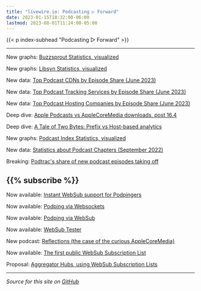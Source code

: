 ```yaml
---
title: "livewire.io: Podcasting ▷ Forward"
date: 2023-01-15T18:32:00-06:00
lastmod: 2023-08-01T11:24:00-05:00
---
```


{{< p index-subhead "Podcasting ▷ Forward" >}}

---

New graphs: [Buzzsprout Statistics, visualized](/buzzsprout-stats-visualized)

New graphs: [Libsyn Statistics, visualized](/libsyn-stats-visualized)

New data: [Top Podcast CDNs by Episode Share (June 2023)](/podcast-cdns-by-episode-share)

New data: [Top Podcast Tracking Services by Episode Share (June 2023)](/podcast-trackers-by-episode-share)

New data: [Top Podcast Hosting Companies by Episode Share (June 2023)](/podcast-hosts-by-episode-share)

Deep dive: [Apple Podcasts vs AppleCoreMedia downloads, post 16.4](/apple-podcasts-vs-applecoremedia)

Deep dive: [A Tale of Two Bytes: Prefix vs Host-based analytics](/a-tale-of-two-bytes-prefix-vs-host-based-analytics)

New graphs: [Podcast Index Statistics, visualized](/podcast-index-stats-visualized)

New data: [Statistics about Podcast Chapters (September 2022)](/podcast-chapters-stats)

Breaking: [Podtrac's share of new podcast episodes taking off](/podtrac-share-of-new-episodes-taking-off)

{{% subscribe %}}
---

Now available: [Instant WebSub support for Podpingers](/instant-websub-for-podpingers)

Now available: [Podping via Websockets](/podping-via-websockets)

Now available: [Podping via WebSub](/podping-via-websub)

Now available: [WebSub Tester](/websub-tester)

New podcast: [Reflections (the case of the curious AppleCoreMedia)](/new-podcast-reflections)

Now available: [The first public WebSub Subscription List](/first-public-subscription-list)

Proposal: [Aggregator Hubs, using WebSub Subscription Lists](/aggregator-hubs)

---

*Source for this site on [GitHub](https://github.com/skymethod/livewire-web)*
